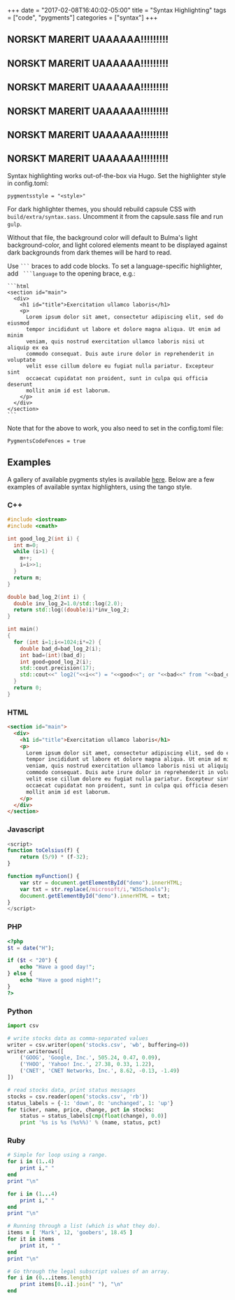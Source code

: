 +++
date = "2017-02-08T16:40:02-05:00"
title = "Syntax Highlighting"
tags = ["code", "pygments"]
categories = ["syntax"]
+++

## NORSKT MARERIT UAAAAAA!!!!!!!!!
## NORSKT MARERIT UAAAAAA!!!!!!!!!
## NORSKT MARERIT UAAAAAA!!!!!!!!!
## NORSKT MARERIT UAAAAAA!!!!!!!!!
## NORSKT MARERIT UAAAAAA!!!!!!!!!
## NORSKT MARERIT UAAAAAA!!!!!!!!!





Syntax highlighting works out-of-the-box via Hugo. Set the highlighter style in
config.toml:

```text
pygmentsstyle = "<style>"
```

For dark highlighter themes, you should rebuild capsule CSS with
`build/extra/syntax.sass`. Uncomment it from the capsule.sass file and run
`gulp`.

Without that file, the background color will default to Bulma's light
background-color, and light colored elements meant to be displayed against dark
backgrounds from dark themes will be hard to read.

Use ```` ``` ```` braces to add code blocks. To set a language-specific
highlighter, add ```` ```language```` to the opening brace, e.g.:

````text
```html
<section id="main">
  <div>
    <h1 id="title">Exercitation ullamco laboris</h1>
    <p>
      Lorem ipsum dolor sit amet, consectetur adipiscing elit, sed do eiusmod
      tempor incididunt ut labore et dolore magna aliqua. Ut enim ad minim
      veniam, quis nostrud exercitation ullamco laboris nisi ut aliquip ex ea
      commodo consequat. Duis aute irure dolor in reprehenderit in voluptate
      velit esse cillum dolore eu fugiat nulla pariatur. Excepteur sint
      occaecat cupidatat non proident, sunt in culpa qui officia deserunt
      mollit anim id est laborum.
    </p>
  </div>
</section>
```
````

Note that for the above to work, you also need to set in the config.toml file: 

```text
PygmentsCodeFences = true
```

## Examples

A gallery of available pygments styles is available
[here](http://blog.yjl.im/2015/08/pygments-styles-gallery.html). Below are a
few examples of available syntax highlighters, using the tango style.

### C++

```cpp
#include <iostream>
#include <cmath>

int good_log_2(int i) {
  int m=0;
  while (i>1) {
    m++;
    i=i>>1;
  }
  return m;
}

double bad_log_2(int i) {
  double inv_log_2=1.0/std::log(2.0);
  return std::log((double)i)*inv_log_2;
}

int main()
{
  for (int i=1;i<=1024;i*=2) {
    double bad_d=bad_log_2(i);
    int bad=(int)(bad_d);
    int good=good_log_2(i);
    std::cout.precision(17);
    std::cout<<" log2("<<i<<") = "<<good<<"; or "<<bad<<" from "<<bad_d<<")\n";
  }
  return 0;
}
```


### HTML

```html
<section id="main">
  <div>
    <h1 id="title">Exercitation ullamco laboris</h1>
    <p>
      Lorem ipsum dolor sit amet, consectetur adipiscing elit, sed do eiusmod
      tempor incididunt ut labore et dolore magna aliqua. Ut enim ad minim
      veniam, quis nostrud exercitation ullamco laboris nisi ut aliquip ex ea
      commodo consequat. Duis aute irure dolor in reprehenderit in voluptate
      velit esse cillum dolore eu fugiat nulla pariatur. Excepteur sint
      occaecat cupidatat non proident, sunt in culpa qui officia deserunt
      mollit anim id est laborum.
    </p>
  </div>
</section>
```


### Javascript

```javascript
<script>
function toCelsius(f) {
    return (5/9) * (f-32);
}

function myFunction() {
    var str = document.getElementById("demo").innerHTML; 
    var txt = str.replace(/microsoft/i,"W3Schools");
    document.getElementById("demo").innerHTML = txt;
}
</script>
```


### PHP

```php
<?php
$t = date("H");

if ($t < "20") {
    echo "Have a good day!";
} else {
    echo "Have a good night!";
}
?>
```


### Python

```python
import csv

# write stocks data as comma-separated values
writer = csv.writer(open('stocks.csv', 'wb', buffering=0))
writer.writerows([
    ('GOOG', 'Google, Inc.', 505.24, 0.47, 0.09),
    ('YHOO', 'Yahoo! Inc.', 27.38, 0.33, 1.22),
    ('CNET', 'CNET Networks, Inc.', 8.62, -0.13, -1.49)
])

# read stocks data, print status messages
stocks = csv.reader(open('stocks.csv', 'rb'))
status_labels = {-1: 'down', 0: 'unchanged', 1: 'up'}
for ticker, name, price, change, pct in stocks:
    status = status_labels[cmp(float(change), 0.0)]
    print '%s is %s (%s%%)' % (name, status, pct)
```


### Ruby

```ruby
# Simple for loop using a range.
for i in (1..4)
    print i," "
end
print "\n"

for i in (1...4)
    print i," "
end
print "\n"

# Running through a list (which is what they do).
items = [ 'Mark', 12, 'goobers', 18.45 ]
for it in items
    print it, " "
end
print "\n"

# Go through the legal subscript values of an array.
for i in (0...items.length)
    print items[0..i].join(" "), "\n"
end
```
